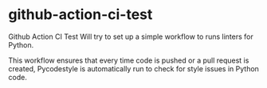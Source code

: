 # github-action-ci-test

Github Action CI Test
Will try to set up a simple workflow to runs linters for Python.

This workflow ensures that every time code is pushed or a pull request is created, Pycodestyle is automatically run to check for style issues in Python code.
